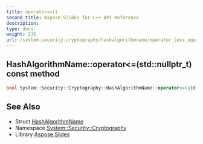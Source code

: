 ```yaml
---
title: operator<=()
second_title: Aspose.Slides for C++ API Reference
description: 
type: docs
weight: 235
url: /system.security.cryptography/hashalgorithmname/operator_less_equal/
---
```

## HashAlgorithmName::operator<=(std::nullptr_t) const method




```cpp
bool System::Security::Cryptography::HashAlgorithmName::operator<=(std::nullptr_t) const
```

## See Also

* Struct [HashAlgorithmName](../)
* Namespace [System::Security::Cryptography](../../)
* Library [Aspose.Slides](../../../)